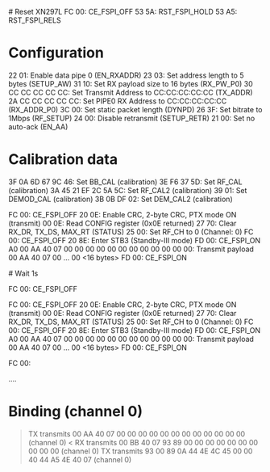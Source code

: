 # Reset XN297L
FC 00: CE_FSPI_OFF
53 5A: RST_FSPI_HOLD 
53 A5: RST_FSPI_RELS

# Configuration
22 01: Enable data pipe 0 (EN_RXADDR)
23 03: Set address length to 5 bytes (SETUP_AW)
31 10: Set RX payload size to 16 bytes (RX_PW_P0)
30 CC CC CC CC CC: Set Transmit Address to CC:CC:CC:CC:CC (TX_ADDR)
2A CC CC CC CC CC: Set PIPE0 RX Address to CC:CC:CC:CC:CC (RX_ADDR_P0)
3C 00: Set static packet length (DYNPD)
26 3F: Set bitrate to 1Mbps (RF_SETUP)
24 00: Disable retransmit (SETUP_RETR)
21 00: Set no auto-ack (EN_AA)

# Calibration data
3F 0A 6D 67 9C 46: Set BB_CAL (calibration)
3E F6 37 5D:  Set RF_CAL  (calibration)
3A 45 21 EF 2C 5A 5C: Set RF_CAL2 (calibration)
39 01: Set DEMOD_CAL  (calibration)
3B 0B DF 02: Set DEM_CAL2 (calibration)

FC 00: CE_FSPI_OFF
20 0E: Enable CRC, 2-byte CRC, PTX mode ON (transmit)
00 0E: Read CONFIG register (0x0E returned)
27 70: Clear RX_DR, TX_DS, MAX_RT (STATUS)
25 00: Set RF_CH to 0 (Channel: 0)
FC 00: CE_FSPI_OFF
20 8E: Enter STB3 (Standby-III mode)
FD 00: CE_FSPI_ON
A0 00 AA 40 07 00 00 00 00 00 00 00 00 00 00 00 00: Transmit payload 00 AA 40 07 00 ... 00 <16 bytes>
FD 00: CE_FSPI_ON

# Wait 1s

FC 00: CE_FSPI_OFF


FC 00: CE_FSPI_OFF
20 0E: Enable CRC, 2-byte CRC, PTX mode ON (transmit)
00 0E: Read CONFIG register (0x0E returned)
27 70: Clear RX_DR, TX_DS, MAX_RT (STATUS)
25 00: Set RF_CH to 0 (Channel: 0)
FC 00: CE_FSPI_OFF
20 8E: Enter STB3 (Standby-III mode)
FD 00: CE_FSPI_ON
A0 00 AA 40 07 00 00 00 00 00 00 00 00 00 00 00 00: Transmit payload 00 AA 40 07 00 ... 00 <16 bytes>
FD 00: CE_FSPI_ON

FC 00:


....


# Binding (channel 0)

> TX transmits 00 AA 40 07 00 00 00 00 00 00 00 00 00 00 00 00 (channel 0)
< RX transmits 00 BB 40 07 93 89 00 00 00 00 00 00 00 00 00 00 (channel 0)
> TX transmits 93 00 89 0A 44 4E 4C 45 00 00 40 44 A5 4E 40 07 (channel 0)


